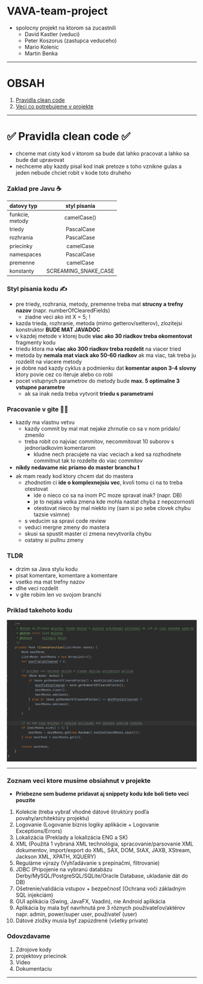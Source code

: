 # VAVA-team-project

- spolocny projekt na ktorom sa zucastnili
  - David Kastler (veduci)
  - Peter Koszorus (zastupca veduceho)
  - Mario Kolenic
  - Martin Benka
  
---
# OBSAH
1. [Pravidla clean code ](#-pravidla-clean-code-)
2. [Veci co potrebujeme v projekte]()

---

# ✅ Pravidla clean code ✅
- chceme mat cisty kod v ktorom sa bude dat lahko pracovat a lahko sa bude dat upravovat
- nechceme aby kazdy pisal kod inak pretoze s toho vznikne gulas a jeden nebude chciet robit v kode toto druheho

### Zaklad pre Javu ☕

| datovy typ           |     styl pisania     |
|:---------------------|:--------------------:|
| funkcie, <br/>metody |     camelCase()      |
| triedy               |      PascalCase      |
| rozhrania            |      PascalCase      |
| priecinky            |      camelCase       |
| namespaces           |      PascalCase      |
| premenne             |      camelCase       |
| konstanty            | SCREAMING_SNAKE_CASE |

### Styl pisania kodu ✍️
- pre triedy, rozhrania, metody, premenne treba mat **strucny a trefny nazov**  (napr. numberOfClearedFields)
  - ziadne veci ako int X = 5; !
- kazda trieda, rozhranie, metoda (mimo getterov/setterov), zlozitejsi konstruktor **BUDE MAT JAVADOC**
- v kazdej metode v ktorej bude **viac ako 30 riadkov treba okomentovat** fragmenty kodu
- triedu ktora ma **viac ako 300 riadkov treba rozdelit** na viacer tried
- metoda by **nemala mat viack ako 50-60 riadkov** ak ma viac, tak treba ju rozdelit na viacere metody
- je dobre nad kazdy cyklus a podmienku dat **komentar aspon 3-4 slovny** ktory povie cez co iteruje alebo co robi
- pocet vstupnych parametrov do metody bude **max. 5 optimalne 3 vstupne parametre**
  - ak sa inak neda treba vytvorit **triedu s parametrami**

### Pracovanie v gite 👨‍💻
- kazdy ma vlastnu vetvu
  - kazdy commit by mal mat nejake zhrnutie co sa v nom pridalo/ zmenilo
  - treba robit co najviac commitov, necommitovat 10 suborov s jednoriadkovim komentarom
    - kludne nech pracujete na viac veciach a ked sa rozhodnete commitnut tak to rozdelte do viac commitov
- **nikdy nedavame nic priamo do master branchu ❗**
- ak mam ready kod ktory chcem dat do mastera
  - zhodnotim ci **ide o komplexnejsiu vec**, kvoli tomu ci na to treba otestovat
    - ide o nieco co sa na inom PC moze spravat inak? (napr. DB)
    - je to nejaka velka zmena kde mohla nastat chyba z nepozornosti
    - otestovat nieco by mal niekto iny (sam si po sebe clovek chybu tazsie vsimne)
  - s veducim sa spravi code review
  - veduci mergne zmeny do mastera
  - skusi sa spustit master ci zmena nevytvorila chybu
  - ostatny si pullnu zmeny

### TLDR
- drzim sa Java stylu kodu
- pisat komentare, komentare a komentare
- vsetko ma mat trefny nazov
- dlhe veci rozdelit
- v gite robim len vo svojom branchi
### Priklad takehoto kodu
![CleanCodeExample](mdFiles/CleanCodeExample.png)

---
### Zoznam veci ktore musime obsiahnut v projekte
- **Priebezne sem budeme pridavat aj snippety kodu kde boli tieto veci pouzite**

1. Kolekcie (treba vybrať vhodné dátové štruktúry podľa povahy/architektúry projektu)
2. Logovanie (Logovanie biznis logiky aplikácie + Logovanie Exceptions/Errors)
3. Lokalizácia (Preklady a lokalizácia ENG a SK)
4. XML (Použitá 1 vybraná XML technológia, spracovanie/parsovanie XML dokumentov, import/export do XML, SAX, DOM, StAX, JAXB, XStream, Jackson XML, XPATH, XQUERY)
5. Regulárne výrazy (Vyhľadávanie s prepínačmi, filtrovanie)
6. JDBC (Pripojenie na vybranú databázu Derby/MySQL/PostgreSQL/SQLite/Oracle Database, ukladanie dát do DB)
7. Ošetrenie/validácia vstupov + bezpečnosť (Ochrana voči základným SQL injekciám)
8. GUI aplikácia (Swing, JavaFX, Vaadin), nie Android aplikácia
9. Aplikácia by mala byť navrhnutá pre 3 rôznych používateľov/aktérov napr. admin, power/super user, používateľ (user)
10. Dátové zložky musia byť zapúzdrené (všetky private)


### Odovzdavame
1. Zdrojove kody
2. projektovy priecinok
3. Video
4. Dokumentaciu
---
